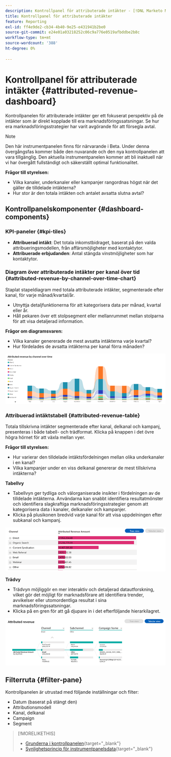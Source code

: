 ```yaml
---
description: Kontrollpanel för attributerade intäkter - [!DNL Marketo Measure] - Produkt
title: Kontrollpanel för attributerade intäkter
feature: Reporting
exl-id: ff4e9de2-cb34-4b40-9e25-e431941b2be0
source-git-commit: e24e01a03218252c06c9a776e0519afbddbe2b8c
workflow-type: tm+mt
source-wordcount: '388'
ht-degree: 0%

---
```


# Kontrollpanel för attributerade intäkter {#attributed-revenue-dashboard}

Kontrollpanelen för attributerade intäkter ger ett fokuserat perspektiv på de intäkter som är direkt kopplade till era marknadsföringssatsningar. Se hur era marknadsföringsstrategier har varit avgörande för att försegla avtal.

>[!NOTE]
>
>Den här instrumentpanelen finns för närvarande i Beta. Under denna övergångsfas kommer både den nuvarande och den nya kontrollpanelen att vara tillgänglig. Den aktuella instrumentpanelen kommer att bli inaktuell när vi har övergått fullständigt och säkerställt optimal funktionalitet.

**Frågor till styrelsen:**

* Vilka kanaler, underkanaler eller kampanjer rangordnas högst när det gäller de tilldelade intäkterna?
* Hur stor är den totala intäkten och antalet avsatta slutna avtal?

## Kontrollpanelskomponenter {#dashboard-components}

### KPI-paneler {#kpi-tiles}

* **Attribuerad intäkt**: Det totala inkomstbidraget, baserat på den valda attribueringsmodellen, från affärsmöjligheter med kontaktytor.
* **Attribuerade erbjudanden**: Antal stängda vinstmöjligheter som har kontaktytor.

### Diagram över attributerade intäkter per kanal över tid {#attributed-revenue-by-channel-over-time-chart}

Staplat stapeldiagram med totala attributerade intäkter, segmenterade efter kanal, för varje månad/kvartal/år.

* Utnyttja detaljfunktionerna för att kategorisera data per månad, kvartal eller år.
* Håll pekaren över ett stolpsegment eller mellanrummet mellan stolparna för att visa detaljerad information.

**Frågor om diagramsvaren:**

* Vilka kanaler genererade de mest avsatta intäkterna varje kvartal?
* Hur fördelades de avsatta intäkterna per kanal förra månaden?

![](assets/attributed-revenue-dashboard-1.png)

### Attribuerad intäktstabell {#attributed-revenue-table}

Totala tillskrivna intäkter segmenterade efter kanal, delkanal och kampanj, presenteras i både tabell- och trädformat. Klicka på knappen i det övre högra hörnet för att växla mellan vyer.

**Frågor till styrelsen:**

* Hur varierar den tilldelade intäktsfördelningen mellan olika underkanaler i en kanal?
* Vilka kampanjer under en viss delkanal genererar de mest tillskrivna intäkterna?

**Tabellvy**

* Tabellvyn ger tydliga och välorganiserade insikter i fördelningen av de tilldelade intäkterna. Användarna kan snabbt identifiera resultatmönster och identifiera slagkraftiga marknadsföringsstrategier genom att kategorisera data i kanaler, delkanaler och kampanjer.
* Klicka på plusikonen bredvid varje kanal för att visa uppdelningen efter subkanal och kampanj.

![](assets/attributed-revenue-dashboard-2.png)

**Trädvy**

* Trädvyn möjliggör en mer interaktiv och detaljerad datautforskning, vilket gör det möjligt för marknadsförare att identifiera trender, avvikelser eller utomordentliga resultat i sina marknadsföringssatsningar.
* Klicka på en gren för att gå djupare in i det efterföljande hierarkilagret.

![](assets/attributed-revenue-dashboard-3.png)

## Filterruta {#filter-pane}

Kontrollpanelen är utrustad med följande inställningar och filter:

* Datum (baserat på stängt den)
* Attributionsmodell
* Kanal, delkanal
* Campaign
* Segment

>[!MORELIKETHIS]
>
>* [Grunderna i kontrollpanelen](/help/marketo-measure-discover-ui/dashboards/discover-dashboard-basics.md){target="_blank"}
>* [Synlighetsprincip för instrumentpanelsdata](/help/marketo-measure-discover-ui/dashboards/dashboard-data-visibility-policy.md){target="_blank"}

